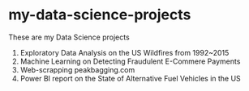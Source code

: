 # my-data-science-projects
These are my Data Science projects
1. Exploratory Data Analysis on the US Wildfires from 1992~2015
2. Machine Learning on Detecting Fraudulent E-Commere Payments
3. Web-scrapping peakbagging.com
4. Power BI report on the State of Alternative Fuel Vehicles in the US
